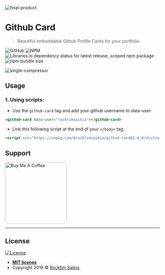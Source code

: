 <img src="https://i.ibb.co/kx08h9q/final-product.png" alt="final-product" border="0">



# Github Card

> Beautiful embeddable Github Profile Cards for your portfolio. 

![GitHub](https://img.shields.io/github/license/rocktimsaikia/github-card?style=for-the-badge) ![NPM](https://img.shields.io/npm/l/@rocktimsaikia/github-card?style=for-the-badge) ![Libraries.io dependency status for latest release, scoped npm package](https://img.shields.io/librariesio/release/npm/@rocktimsaikia/github-card?style=for-the-badge) ![npm bundle size](https://img.shields.io/bundlephobia/min/@rocktimsaikia/github-card?style=for-the-badge)

<img src="https://i.ibb.co/gRnx53c/single-compressor.png" alt="single-compressor" border="0">



## Usage
### 1. Using scripts:

* Use the `github-card` tag and add your github username to data-user.

```html
<github-card data-user="rocktimsaikia"></github-card>

```

* Link this following script at the end of your `</body>` tag.
```html
<script src="https://unpkg.com/@rocktimsaikia/github-card@1.0.0/dist/widget.min.js"></script>
```



## Support
<a href="https://www.buymeacoffee.com/7BdaxfI" target="_blank"><img src="https://cdn.buymeacoffee.com/buttons/default-orange.png" alt="Buy Me A Coffee" width="200px" style="border-radius: 5px"></a>


---

## License

[![License](http://img.shields.io/:license-mit-blue.svg?style=flat-square)](http://badges.mit-license.org)

- **[MIT license](http://opensource.org/licenses/mit-license.php)**
- Copyright 2019 © <a href="http://fvcproductions.com" target="_blank">Rocktim Saikia</a>.